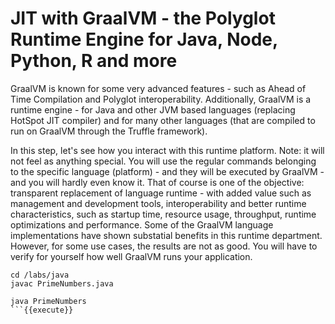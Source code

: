 # JIT with GraalVM - the Polyglot Runtime Engine for Java, Node, Python, R and more

GraalVM is known for some very advanced features - such as Ahead of Time Compilation and Polyglot interoperability. Additionally, GraalVM is a runtime engine - for Java and other JVM based languages (replacing HotSpot JIT compiler) and for many other languages (that are compiled to run on GraalVM through the Truffle framework).

In this step, let's see how you interact with this runtime platform. Note: it will not feel as anything special. You will use the regular commands belonging to the specific language (platform) - and they will be executed by GraalVM - and you will hardly even know it. That of course is one of the objective: transparent replacement of language runtime - with added value such as management and development tools, interoperability and better runtime characteristics, such as startup time, resource usage, throughput, runtime optimizations and performance. Some of the GraalVM language implementations have shown substatial benefits in this runtime department. However, for some use cases, the results are not as good. You will have to verify for yourself how well GraalVM runs your application. 

```
cd /labs/java
javac PrimeNumbers.java

java PrimeNumbers
```{{execute}}
